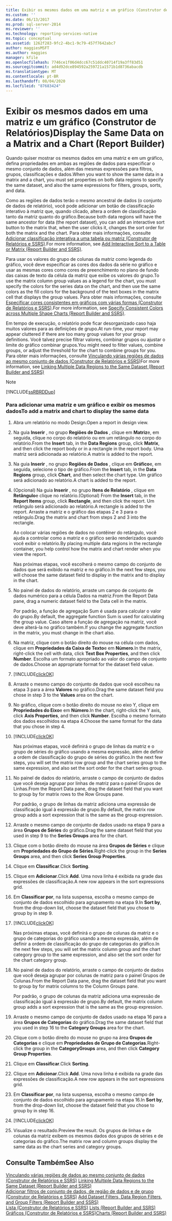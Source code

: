 ```yaml
---
title: Exibir os mesmos dados em uma matriz e um gráfico (Construtor de Relatórios) | Microsoft Docs
ms.custom: ''
ms.date: 06/13/2017
ms.prod: sql-server-2014
ms.reviewer: ''
ms.technology: reporting-services-native
ms.topic: conceptual
ms.assetid: 1262f283-9fc2-4bc1-9c79-457f7642abc7
author: maggiesMSFT
ms.author: maggies
manager: kfile
ms.openlocfilehash: 7746ce1f06d4dcc67c51ddc40714f19a3ff83d51
ms.sourcegitcommit: ad4d92dce894592a259721a1571b1d8736abacdb
ms.translationtype: MT
ms.contentlocale: pt-BR
ms.lasthandoff: 08/04/2020
ms.locfileid: "87683424"
---
```

# <a name="display-the-same-data-on-a-matrix-and-a-chart-report-builder"></a><span data-ttu-id="429a3-102">Exibir os mesmos dados em uma matriz e um gráfico (Construtor de Relatórios)</span><span class="sxs-lookup"><span data-stu-id="429a3-102">Display the Same Data on a Matrix and a Chart (Report Builder)</span></span>
  <span data-ttu-id="429a3-103">Quando quiser mostrar os mesmos dados em uma matriz e em um gráfico, defina propriedades em ambas as regiões de dados para especificar o mesmo conjunto de dados, além das mesmas expressões para filtros, grupos, classificações e dados.</span><span class="sxs-lookup"><span data-stu-id="429a3-103">When you want to show the same data in a matrix and a chart, you must set properties on both data regions to specify the same dataset, and also the same expressions for filters, groups, sorts, and data.</span></span>  
  
 <span data-ttu-id="429a3-104">Como as regiões de dados terão o mesmo ancestral de dados (o conjunto de dados de relatório), você pode adicionar um botão de classificação interativo à matriz que, quando clicado, altera a ordem de classificação tanto da matriz quanto do gráfico.</span><span class="sxs-lookup"><span data-stu-id="429a3-104">Because both data regions will have the same ancestor for data (the report dataset), you can add an interactive sort button to the matrix that, when the user clicks it, changes the sort order for both the matrix and the chart.</span></span> <span data-ttu-id="429a3-105">Para obter mais informações, consulte [Adicionar classificação interativa a uma tabela ou matriz &#40;Construtor de Relatórios e SSRS&#41;](add-interactive-sort-to-a-table-or-matrix-report-builder-and-ssrs.md).</span><span class="sxs-lookup"><span data-stu-id="429a3-105">For more information, see [Add Interactive Sort to a Table or Matrix &#40;Report Builder and SSRS&#41;](add-interactive-sort-to-a-table-or-matrix-report-builder-and-ssrs.md).</span></span>  
  
 <span data-ttu-id="429a3-106">Para usar os valores do grupo de colunas da matriz como legenda do gráfico, você deve especificar as cores dos dados da série no gráfico e usar as mesmas cores como cores de preenchimento no plano de fundo das caixas de texto da célula da matriz que exibe os valores do grupo.</span><span class="sxs-lookup"><span data-stu-id="429a3-106">To use the matrix column group values as a legend for the chart, you must specify the colors for the series data on the chart, and then use the same colors as the fill colors for the background of the text boxes in the matrix cell that displays the group values.</span></span> <span data-ttu-id="429a3-107">Para obter mais informações, consulte [Especificar cores consistentes em gráficos com várias formas &#40;Construtor de Relatórios e SSRS&#41;](charts-report-builder-and-ssrs.md).</span><span class="sxs-lookup"><span data-stu-id="429a3-107">For more information, see [Specify Consistent Colors across Multiple Shape Charts &#40;Report Builder and SSRS&#41;](charts-report-builder-and-ssrs.md).</span></span>  
  
 <span data-ttu-id="429a3-108">Em tempo de execução, o relatório pode ficar desorganizado caso haja muitos valores para as definições de grupo.</span><span class="sxs-lookup"><span data-stu-id="429a3-108">At run-time, your report may appear cluttered if there are too many group values for your group definitions.</span></span> <span data-ttu-id="429a3-109">Você talvez precise filtrar valores, combinar grupos ou ajustar o limite do gráfico combinar grupos.</span><span class="sxs-lookup"><span data-stu-id="429a3-109">You might need to filter values, combine groups, or adjust the threshold for the chart to combine groups for you.</span></span> <span data-ttu-id="429a3-110">Para obter mais informações, consulte [Vinculando várias regiões de dados ao mesmo conjunto de dados &#40;Construtor de Relatórios e SSRS&#41;](linking-multiple-data-regions-to-the-same-dataset-report-builder-and-ssrs.md)</span><span class="sxs-lookup"><span data-stu-id="429a3-110">For more information, see [Linking Multiple Data Regions to the Same Dataset &#40;Report Builder and SSRS&#41;](linking-multiple-data-regions-to-the-same-dataset-report-builder-and-ssrs.md)</span></span>  
  
> [!NOTE]  
>  [!INCLUDE[ssRBRDDup](../../includes/ssrbrddup-md.md)]  
  
### <a name="to-add-a-matrix-and-chart-to-display-the-same-data"></a><span data-ttu-id="429a3-111">Para adicionar uma matriz e um gráfico e exibir os mesmos dados</span><span class="sxs-lookup"><span data-stu-id="429a3-111">To add a matrix and chart to display the same data</span></span>  
  
1.  <span data-ttu-id="429a3-112">Abra um relatório no modo Design.</span><span class="sxs-lookup"><span data-stu-id="429a3-112">Open a report in design view.</span></span>  
  
2.  <span data-ttu-id="429a3-113">Na guia **Inserir** , no grupo **Regiões de Dados** , clique em **Matriz**e, em seguida, clique no corpo do relatório ou em um retângulo no corpo do relatório.</span><span class="sxs-lookup"><span data-stu-id="429a3-113">From the **Insert** tab, in the **Data Regions** group, click **Matrix**, and then click the report body or in a rectangle in the report body.</span></span> <span data-ttu-id="429a3-114">Uma matriz será adicionada ao relatório.</span><span class="sxs-lookup"><span data-stu-id="429a3-114">A matrix is added to the report.</span></span>  
  
3.  <span data-ttu-id="429a3-115">Na guia **Inserir** , no grupo **Regiões de Dados** , clique em **Gráfico**e, em seguida, selecione o tipo de gráfico.</span><span class="sxs-lookup"><span data-stu-id="429a3-115">From the **Insert** tab, in the **Data Regions** group, click **Chart**, and then select the chart type.</span></span> <span data-ttu-id="429a3-116">Um gráfico será adicionado ao relatório.</span><span class="sxs-lookup"><span data-stu-id="429a3-116">A chart is added to the report.</span></span>  
  
4.  <span data-ttu-id="429a3-117">(Opcional) Na guia **Inserir** , no grupo **Itens de Relatório** , clique em **Retângulo**e clique no relatório.</span><span class="sxs-lookup"><span data-stu-id="429a3-117">(Optional) From the **Insert** tab, in the **Report Items** group, click **Rectangle**, and then click the report.</span></span> <span data-ttu-id="429a3-118">Um retângulo será adicionado ao relatório.</span><span class="sxs-lookup"><span data-stu-id="429a3-118">A rectangle is added to the report.</span></span> <span data-ttu-id="429a3-119">Arraste a matriz e o gráfico das etapas 2 e 3 para o retângulo.</span><span class="sxs-lookup"><span data-stu-id="429a3-119">Drag the matrix and chart from steps 2 and 3 into the rectangle.</span></span>  
  
     <span data-ttu-id="429a3-120">Ao colocar várias regiões de dados no contêiner do retângulo, você ajuda a controlar como a matriz e o gráfico serão renderizados quando você exibir o relatório.</span><span class="sxs-lookup"><span data-stu-id="429a3-120">By placing multiple data regions in the rectangle container, you help control how the matrix and chart render when you view the report.</span></span>  
  
     <span data-ttu-id="429a3-121">Nas próximas etapas, você escolherá o mesmo campo do conjunto de dados que será exibido na matriz e no gráfico.</span><span class="sxs-lookup"><span data-stu-id="429a3-121">In the next few steps, you will choose the same dataset field to display in the matrix and to display in the chart.</span></span>  
  
5.  <span data-ttu-id="429a3-122">No painel de dados do relatório, arraste um campo de conjunto de dados numérico para a célula Dados na matriz.</span><span class="sxs-lookup"><span data-stu-id="429a3-122">From the Report Data pane, drag a numeric dataset field to the Data cell in the matrix.</span></span>  
  
     <span data-ttu-id="429a3-123">Por padrão, a função de agregação Sum é usada para calcular o valor do grupo.</span><span class="sxs-lookup"><span data-stu-id="429a3-123">By default, the aggregate function Sum is used for calculating the group value.</span></span> <span data-ttu-id="429a3-124">Caso altere a função de agregação na matriz, você deve alterá-la no gráfico também.</span><span class="sxs-lookup"><span data-stu-id="429a3-124">If you change the aggregate function in the matrix, you must change in the chart also.</span></span>  
  
6.  <span data-ttu-id="429a3-125">Na matriz, clique com o botão direito do mouse na célula com dados, clique em **Propriedades da Caixa de Texto**e em **Número**.</span><span class="sxs-lookup"><span data-stu-id="429a3-125">In the matrix, right-click the cell with data, click **Text Box Properties**, and then click **Number**.</span></span> <span data-ttu-id="429a3-126">Escolha um formato apropriado ao valor do campo de conjunto de dados.</span><span class="sxs-lookup"><span data-stu-id="429a3-126">Choose an appropriate format for the dataset field value.</span></span>  
  
7.  [!INCLUDE[clickOK](../../includes/clickok-md.md)]  
  
8.  <span data-ttu-id="429a3-127">Arraste o mesmo campo do conjunto de dados que você escolheu na etapa 3 para a área **Valores** no gráfico.</span><span class="sxs-lookup"><span data-stu-id="429a3-127">Drag the same dataset field you chose in step 3 to the **Values** area on the chart.</span></span>  
  
9. <span data-ttu-id="429a3-128">No gráfico, clique com o botão direito do mouse no eixo Y, clique em **Propriedades do Eixo**e em **Número**.</span><span class="sxs-lookup"><span data-stu-id="429a3-128">In the chart, right-click the Y axis, click **Axis Properties**, and then click **Number**.</span></span> <span data-ttu-id="429a3-129">Escolha o mesmo formato dos dados escolhidos na etapa 4.</span><span class="sxs-lookup"><span data-stu-id="429a3-129">Choose the same format for the data that you chose in step 4.</span></span>  
  
10. [!INCLUDE[clickOK](../../includes/clickok-md.md)]  
  
     <span data-ttu-id="429a3-130">Nas próximas etapas, você definirá o grupo de linhas da matriz e o grupo de séries do gráfico usando a mesma expressão, além de definir a ordem de classificação do grupo de séries do gráfico.</span><span class="sxs-lookup"><span data-stu-id="429a3-130">In the next few steps, you will set the matrix row group and the chart series group to the same expression, and also set the sort order for the chart series group.</span></span>  
  
11. <span data-ttu-id="429a3-131">No painel de dados do relatório, arraste o campo de conjunto de dados que você deseja agrupar por linhas de matriz para o painel Grupos de Linhas.</span><span class="sxs-lookup"><span data-stu-id="429a3-131">From the Report Data pane, drag the dataset field that you want to group by for matrix rows to the Row Groups pane.</span></span>  
  
     <span data-ttu-id="429a3-132">Por padrão, o grupo de linhas da matriz adiciona uma expressão de classificação igual à expressão de grupo.</span><span class="sxs-lookup"><span data-stu-id="429a3-132">By default, the matrix row group adds a sort expression that is the same as the group expression.</span></span>  
  
12. <span data-ttu-id="429a3-133">Arraste o mesmo campo de conjunto de dados usado na etapa 9 para a área **Grupos de Séries** do gráfico.</span><span class="sxs-lookup"><span data-stu-id="429a3-133">Drag the same dataset field that you used in step 9 to the **Series Groups** area for the chart.</span></span>  
  
13. <span data-ttu-id="429a3-134">Clique com o botão direito do mouse na área **Grupos de Séries** e clique em **Propriedades do Grupo de Séries**.</span><span class="sxs-lookup"><span data-stu-id="429a3-134">Right-click the group in the **Series Groups** area, and then click **Series Group Properties**.</span></span>  
  
14. <span data-ttu-id="429a3-135">Clique em **Classificar**.</span><span class="sxs-lookup"><span data-stu-id="429a3-135">Click **Sorting**.</span></span>  
  
15. <span data-ttu-id="429a3-136">Clique em **Adicionar**.</span><span class="sxs-lookup"><span data-stu-id="429a3-136">Click **Add**.</span></span> <span data-ttu-id="429a3-137">Uma nova linha é exibida na grade das expressões de classificação.</span><span class="sxs-lookup"><span data-stu-id="429a3-137">A new row appears in the sort expressions grid.</span></span>  
  
16. <span data-ttu-id="429a3-138">Em **Classificar por**, na lista suspensa, escolha o mesmo campo de conjunto de dados escolhido para agrupamento na etapa 9.</span><span class="sxs-lookup"><span data-stu-id="429a3-138">In **Sort by**, from the drop-down list, choose the dataset field that you chose to group by in step 9.</span></span>  
  
17. [!INCLUDE[clickOK](../../includes/clickok-md.md)]  
  
     <span data-ttu-id="429a3-139">Nas próximas etapas, você definirá o grupo de colunas da matriz e o grupo de categorias do gráfico usando a mesma expressão, além de definir a ordem de classificação do grupo de categorias do gráfico.</span><span class="sxs-lookup"><span data-stu-id="429a3-139">In the next few steps, you will set the matrix column group and the chart category group to the same expression, and also set the sort order for the chart category group.</span></span>  
  
18. <span data-ttu-id="429a3-140">No painel de dados do relatório, arraste o campo de conjunto de dados que você deseja agrupar por colunas de matriz para o painel Grupos de Colunas.</span><span class="sxs-lookup"><span data-stu-id="429a3-140">From the Report Data pane, drag the dataset field that you want to group by for matrix columns to the Column Groups pane.</span></span>  
  
     <span data-ttu-id="429a3-141">Por padrão, o grupo de colunas da matriz adiciona uma expressão de classificação igual à expressão de grupo.</span><span class="sxs-lookup"><span data-stu-id="429a3-141">By default, the matrix column group adds a sort expression that is the same as the group expression.</span></span>  
  
19. <span data-ttu-id="429a3-142">Arraste o mesmo campo de conjunto de dados usado na etapa 16 para a área **Grupos de Categorias** do gráfico.</span><span class="sxs-lookup"><span data-stu-id="429a3-142">Drag the same dataset field that you used in step 16 to the **Category Groups** area for the chart.</span></span>  
  
20. <span data-ttu-id="429a3-143">Clique com o botão direito do mouse no grupo na área **Grupos de Categorias** e clique em **Propriedades de Grupo de Categorias**.</span><span class="sxs-lookup"><span data-stu-id="429a3-143">Right-click the group in the **CategoryGroups** area, and then click **Category Group Properties**.</span></span>  
  
21. <span data-ttu-id="429a3-144">Clique em **Classificar**.</span><span class="sxs-lookup"><span data-stu-id="429a3-144">Click **Sorting**.</span></span>  
  
22. <span data-ttu-id="429a3-145">Clique em **Adicionar**.</span><span class="sxs-lookup"><span data-stu-id="429a3-145">Click **Add**.</span></span> <span data-ttu-id="429a3-146">Uma nova linha é exibida na grade das expressões de classificação.</span><span class="sxs-lookup"><span data-stu-id="429a3-146">A new row appears in the sort expressions grid.</span></span>  
  
23. <span data-ttu-id="429a3-147">Em **Classificar por**, na lista suspensa, escolha o mesmo campo de conjunto de dados escolhido para agrupamento na etapa 16.</span><span class="sxs-lookup"><span data-stu-id="429a3-147">In **Sort by**, from the drop-down list, choose the dataset field that you chose to group by in step 16.</span></span>  
  
24. [!INCLUDE[clickOK](../../includes/clickok-md.md)]  
  
25. <span data-ttu-id="429a3-148">Visualize o resultado.</span><span class="sxs-lookup"><span data-stu-id="429a3-148">Preview the result.</span></span> <span data-ttu-id="429a3-149">Os grupos de linhas e de colunas da matriz exibem os mesmos dados dos grupos de séries e de categorias do gráfico.</span><span class="sxs-lookup"><span data-stu-id="429a3-149">The matrix row and column groups display the same data as the chart series and category groups.</span></span>  
  
## <a name="see-also"></a><span data-ttu-id="429a3-150">Consulte Também</span><span class="sxs-lookup"><span data-stu-id="429a3-150">See Also</span></span>  
 <span data-ttu-id="429a3-151">[Vinculando várias regiões de dados ao mesmo conjunto de dados &#40;Construtor de Relatórios e SSRS&#41;](linking-multiple-data-regions-to-the-same-dataset-report-builder-and-ssrs.md) </span><span class="sxs-lookup"><span data-stu-id="429a3-151">[Linking Multiple Data Regions to the Same Dataset &#40;Report Builder and SSRS&#41;](linking-multiple-data-regions-to-the-same-dataset-report-builder-and-ssrs.md) </span></span>  
 <span data-ttu-id="429a3-152">[Adicionar filtros de conjunto de dados, de região de dados e de grupo &#40;Construtor de Relatórios e SSRS&#41;](add-dataset-filters-data-region-filters-and-group-filters.md) </span><span class="sxs-lookup"><span data-stu-id="429a3-152">[Add Dataset Filters, Data Region Filters, and Group Filters &#40;Report Builder and SSRS&#41;](add-dataset-filters-data-region-filters-and-group-filters.md) </span></span>  
 <span data-ttu-id="429a3-153">[Lista &#40;Construtor de Relatórios e SSRS&#41;](tables-matrices-and-lists-report-builder-and-ssrs.md) </span><span class="sxs-lookup"><span data-stu-id="429a3-153">[Lists &#40;Report Builder and SSRS&#41;](tables-matrices-and-lists-report-builder-and-ssrs.md) </span></span>  
 [<span data-ttu-id="429a3-154">Gráficos &#40;Construtor de Relatórios e SSRS&#41;</span><span class="sxs-lookup"><span data-stu-id="429a3-154">Charts &#40;Report Builder and SSRS&#41;</span></span>](charts-report-builder-and-ssrs.md)  
  
  
